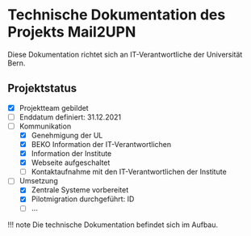 # Technische Dokumentation des Projekts Mail2UPN

Diese Dokumentation richtet sich an IT-Verantwortliche der Universität Bern.

## Projektstatus

- [x] Projektteam gebildet
- [ ] Enddatum definiert: 31.12.2021
- [ ] Kommunikation
    * [x] Genehmigung der UL
    * [x] BEKO Information der IT-Verantwortlichen
    * [x] Information der Institute
    * [x] Webseite aufgeschaltet
    * [ ] Kontaktaufnahme mit den IT-Verantwortlichen der Institute
- [ ] Umsetzung
    * [x] Zentrale Systeme vorbereitet
    * [x] Pilotmigration durchgeführt: ID
    * [ ] ...

!!! note
    Die technische Dokumentation befindet sich im Aufbau.